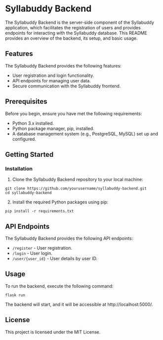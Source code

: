 # Syllabuddy Backend

The Syllabuddy Backend is the server-side component of the Syllabuddy application, which facilitates the registration of users and provides endpoints for interacting with the Syllabuddy database. This README provides an overview of the backend, its setup, and basic usage.

## Features

The Syllabuddy Backend provides the following features:
- User registration and login functionality.
- API endpoints for managing user data.
- Secure communication with the Syllabuddy frontend.

## Prerequisites

Before you begin, ensure you have met the following requirements:
* Python 3.x installed.
* Python package manager, pip, installed.
* A database management system (e.g., PostgreSQL, MySQL) set up and configured.

## Getting Started
### Installation
1. Clone the Syllabuddy Backend repository to your local machine:
```
git clone https://github.com/yourusername/syllabuddy-backend.git
cd syllabuddy-backend
```
2. Install the required Python packages using pip:
```
pip install -r requirements.txt
```

## API Endpoints
The Syllabuddy Backend provides the following API endpoints:
* `/register` - User registration.
* `/login` - User login.
* `/user/{user_id}` - User details by user ID.

## Usage

To run the backend, execute the following command:
```
flask run
```
The backend will start, and it will be accessible at http://localhost:5000/.

## License

This project is licensed under the MIT License. 


